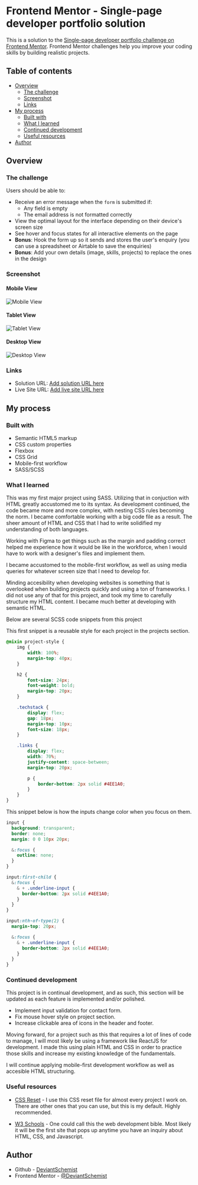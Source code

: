# Frontend Mentor - Single-page developer portfolio solution

This is a solution to the [Single-page developer portfolio challenge on Frontend Mentor](https://www.frontendmentor.io/challenges/singlepage-developer-portfolio-bBVj2ZPi-x). Frontend Mentor challenges help you improve your coding skills by building realistic projects. 

## Table of contents

- [Overview](#overview)
  - [The challenge](#the-challenge)
  - [Screenshot](#screenshot)
  - [Links](#links)
- [My process](#my-process)
  - [Built with](#built-with)
  - [What I learned](#what-i-learned)
  - [Continued development](#continued-development)
  - [Useful resources](#useful-resources)
- [Author](#author)


## Overview

### The challenge

Users should be able to:

- Receive an error message when the `form` is submitted if:
  - Any field is empty
  - The email address is not formatted correctly
- View the optimal layout for the interface depending on their device's screen size
- See hover and focus states for all interactive elements on the page
- **Bonus**: Hook the form up so it sends and stores the user's enquiry (you can use a spreadsheet or Airtable to save the enquiries)
- **Bonus**: Add your own details (image, skills, projects) to replace the ones in the design

### Screenshot

#### Mobile View
![Mobile View](./assets/images/mobileview.PNG)

#### Tablet View
![Tablet View](./assets/images/tabletview.PNG)

#### Desktop View
![Desktop View](./assets/images/desktopview.PNG)


### Links

- Solution URL: [Add solution URL here](https://your-solution-url.com)
- Live Site URL: [Add live site URL here](https://your-live-site-url.com)

## My process

### Built with

- Semantic HTML5 markup
- CSS custom properties
- Flexbox
- CSS Grid
- Mobile-first workflow
- SASS/SCSS



### What I learned

This was my first major project using SASS. Utilizing that in conjuction with HTML greatly accustomed me to its syntax. As development continued, the code became more and more complex, with nesting CSS rules becoming the norm. I became comfortable working with a big code file as a result. The sheer amount of HTML and CSS that I had to write solidified my understanding of both languages.

Working with Figma to get things such as the margin and padding correct helped me experience how it would be like in the workforce, when I would have to work with a designer's files and implement them.

I became accustomed to the mobile-first workflow, as well as using media queries for whatever screen size that I need to develop for.

Minding accesibility when developing websites is something that is overlooked when building projects quickly and using a ton of frameworks. I did not use any of that for this project, and took my time to carefully structure my HTML content. I became much better at developing with semantic HTML.


Below are several SCSS code snippets from this project


This first snippet is a reusable style for each project in the projects section.
```css
@mixin project-style {
	img {
		width: 100%;
		margin-top: 40px;
	}

	h2 {
		font-size: 24px;
		font-weight: bold;
		margin-top: 20px;
	}

	.techstack {
		display: flex;
		gap: 18px;
		margin-top: 10px;
		font-size: 18px;
	}

	.links {
		display: flex;
		width: 70%;
		justify-content: space-between;
		margin-top: 20px;

		p {
			border-bottom: 2px solid #4EE1A0;
		}
	}
}
```

This snippet below is how the inputs change color when you focus on them.

```css
input {
  background: transparent;
  border: none;
  margin: 0 0 10px 20px;

  &:focus {
    outline: none;
  }
}

input:first-child {
  &:focus {
    & + .underline-input {
      border-bottom: 2px solid #4EE1A0;
    }
  }
}

input:nth-of-type(2) {
  margin-top: 20px;

  &:focus {
    & + .underline-input {
      border-bottom: 2px solid #4EE1A0;
    }
  }
}
```

### Continued development

This project is in continual development, and as such, this section will be updated as each feature is implemented and/or polished.

- Implement input validation for contact form.
- Fix mouse hover style on project section.
- Increase clickable area of icons in the header and footer.

Moving forward, for a project such as this that requires a lot of lines of code to manage, I will most likely be using a framework like ReactJS for development. I made this using plain HTML and CSS in order to practice those skills and increase my existing knowledge of the fundamentals.

I will continue applying mobile-first development workflow as well as accesible HTML structuring.



### Useful resources

- [CSS Reset](https://meyerweb.com/eric/tools/css/reset/) - I use this CSS reset file for almost every project I work on. There are other ones that you can use, but this is my default. Highly recommended.

- [W3 Schools](https://www.w3schools.com/) - One could call this the web development bible. Most likely it will be the first site that pops up anytime you have an inquiry about HTML, CSS, and Javascript.

## Author

- Github - [DeviantSchemist](https://github.com/DeviantSchemist)
- Frontend Mentor - [@DeviantSchemist](https://www.frontendmentor.io/profile/yourusername)
